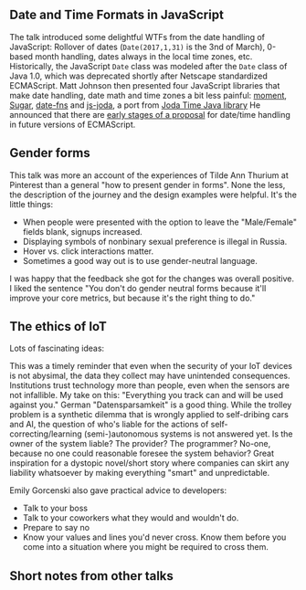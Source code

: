 
## Date and Time Formats in JavaScript
The talk introduced some delightful WTFs from the date handling of JavaScript: Rollover of dates (`Date(2017,1,31)` is the 3nd of March), 0-based month handling, dates always in the local time zones, etc. Historically, the JavaScript `Date` class was modeled after the `Date` class of Java 1.0, which was deprecated shortly after Netscape standardized ECMAScript. Matt Johnson then presented four JavaScript libraries that make date handling, date math and time zones a bit less painful: [moment](TODO), [Sugar](TODO), [date-fns](TODO) and [js-joda](TODO), a port from [Joda Time Java library](TODO)
He announced that there are [early stages of a proposal](TODO) for date/time handling in future versions of ECMAScript.

## Gender forms
This talk was more an account of the experiences of Tilde Ann Thurium at Pinterest than a general "how to present gender in forms". None the less, the description of the journey and the design examples were helpful. It's the little things:

* When people were presented with the option to leave the "Male/Female" fields blank, signups increased.
* Displaying symbols of nonbinary sexual preference is illegal in Russia.
* Hover vs. click interactions matter.
* Sometimes a good way out is to use gender-neutral language.

I was happy that the feedback she got for the changes was overall positive. I liked the sentence "You don't do gender neutral forms because it'll improve your core metrics, but because it's the right thing to do."

## The ethics of IoT
Lots of fascinating ideas:

This was a timely reminder that even when the security of your IoT devices is not abysimal, the data they collect may have unintended consequences. Institutions trust technology more than people, even when the sensors are not infallible. My take on this: "Everything you track can and will be used against you." German "Datensparsamkeit" is a good thing.
While the trolley problem is a synthetic dilemma that is wrongly applied to self-dribing cars and AI, the question of who's liable for the actions of self-correcting/learning (semi-)autonomous systems is not answered yet. Is the owner of the system liable? The provider? The programmer? No-one, because no one could reasonable foresee the system behavior? Great inspiration for a dystopic novel/short story where companies can skirt any liability whatsoever by making everything "smart" and unpredictable.

Emily Gorcenski also gave practical advice to developers:
* Talk to your boss
* Talk to your coworkers what they would and wouldn't do.
* Prepare to say no
* Know your values and lines you'd never cross. Know them before you come into a situation where you might be required to cross them.

## Short notes from other talks
